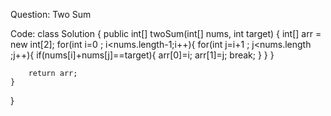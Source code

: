 Question:
Two Sum

Code:
class Solution {
    public int[] twoSum(int[] nums, int target) {
        int[] arr = new int[2];
        for(int i=0 ; i<nums.length-1;i++){
            for(int j=i+1 ; j<nums.length ;j++){
                if(nums[i]+nums[j]==target){
                    arr[0]=i;
                    arr[1]=j;
                    break;
                }
            }
        }

        return arr;
    }
}